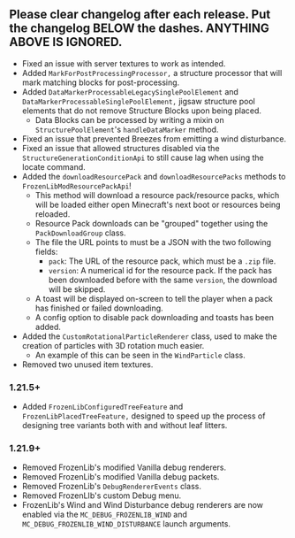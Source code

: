 Please clear changelog after each release.
Put the changelog BELOW the dashes. ANYTHING ABOVE IS IGNORED.
-----------------
- Fixed an issue with server textures to work as intended.
- Added `MarkForPostProcessingProcessor,` a structure processor that will mark matching blocks for post-processing.
- Added `DataMarkerProcessableLegacySinglePoolElement` and `DataMarkerProcessableSinglePoolElement,` jigsaw structure pool elements that do not remove Structure Blocks upon being placed.
    - Data Blocks can be processed by writing a mixin on `StructurePoolElement`'s `handleDataMarker` method.
- Fixed an issue that prevented Breezes from emitting a wind disturbance.
- Fixed an issue that allowed structures disabled via the `StructureGenerationConditionApi` to still cause lag when using the locate command.
- Added the `downloadResourcePack` and `downloadResourcePacks` methods to `FrozenLibModResourcePackApi`!
    - This method will download a resource pack/resource packs, which will be loaded either open Minecraft's next boot or resources being reloaded.
    - Resource Pack downloads can be "grouped" together using the `PackDownloadGroup` class.
    - The file the URL points to must be a JSON with the two following fields:
        - `pack`: The URL of the resource pack, which must be a `.zip` file.
        - `version`: A numerical id for the resource pack. If the pack has been downloaded before with the same `version`, the download will be skipped.
    - A toast will be displayed on-screen to tell the player when a pack has finished or failed downloading.
    - A config option to disable pack downloading and toasts has been added.
- Added the `CustomRotationalParticleRenderer` class, used to make the creation of particles with 3D rotation much easier.
  - An example of this can be seen in the `WindParticle` class.
- Removed two unused item textures.

### 1.21.5+
- Added `FrozenLibConfiguredTreeFeature` and `FrozenLibPlacedTreeFeature,` designed to speed up the process of designing tree variants both with and without leaf litters.

### 1.21.9+
- Removed FrozenLib's modified Vanilla debug renderers.
- Removed FrozenLib's modified Vanilla debug packets.
- Removed FrozenLib's `DebugRendererEvents` class.
- Removed FrozenLIb's custom Debug menu.
- FrozenLib's Wind and Wind Disturbance debug renderers are now enabled via the `MC_DEBUG_FROZENLIB_WIND` and `MC_DEBUG_FROZENLIB_WIND_DISTURBANCE` launch arguments.
